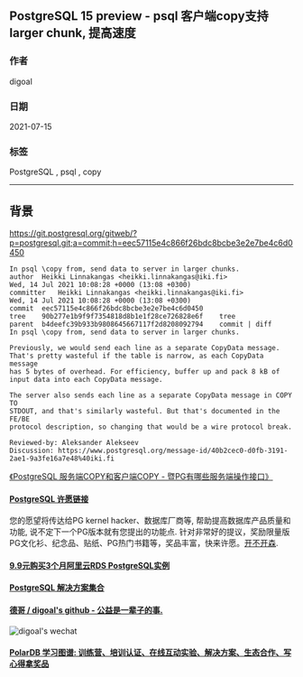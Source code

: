 ## PostgreSQL 15 preview - psql 客户端copy支持larger chunk, 提高速度  
          
### 作者          
digoal          
          
### 日期          
2021-07-15          
          
### 标签          
PostgreSQL , psql , copy    
          
----          
          
## 背景          
  
https://git.postgresql.org/gitweb/?p=postgresql.git;a=commit;h=eec57115e4c866f26bdc8bcbe3e2e7be4c6d0450  
  
```  
In psql \copy from, send data to server in larger chunks.  
author	Heikki Linnakangas <heikki.linnakangas@iki.fi>	  
Wed, 14 Jul 2021 10:08:28 +0000 (13:08 +0300)  
committer	Heikki Linnakangas <heikki.linnakangas@iki.fi>	  
Wed, 14 Jul 2021 10:08:28 +0000 (13:08 +0300)  
commit	eec57115e4c866f26bdc8bcbe3e2e7be4c6d0450  
tree	90b277e1b9f9f7354818d8b1e1f28ce726828e6f	tree  
parent	b4deefc39b933b9808645667117f2d8208092794	commit | diff  
In psql \copy from, send data to server in larger chunks.  
  
Previously, we would send each line as a separate CopyData message.  
That's pretty wasteful if the table is narrow, as each CopyData message  
has 5 bytes of overhead. For efficiency, buffer up and pack 8 kB of  
input data into each CopyData message.  
  
The server also sends each line as a separate CopyData message in COPY TO  
STDOUT, and that's similarly wasteful. But that's documented in the FE/BE  
protocol description, so changing that would be a wire protocol break.  
  
Reviewed-by: Aleksander Alekseev  
Discussion: https://www.postgresql.org/message-id/40b2cec0-d0fb-3191-2ae1-9a3fe16a7e48%40iki.fi  
```  
  
[《PostgreSQL 服务端COPY和客户端COPY - 暨PG有哪些服务端操作接口》](../201805/20180516_03.md)    
    
  
#### [PostgreSQL 许愿链接](https://github.com/digoal/blog/issues/76 "269ac3d1c492e938c0191101c7238216")
您的愿望将传达给PG kernel hacker、数据库厂商等, 帮助提高数据库产品质量和功能, 说不定下一个PG版本就有您提出的功能点. 针对非常好的提议，奖励限量版PG文化衫、纪念品、贴纸、PG热门书籍等，奖品丰富，快来许愿。[开不开森](https://github.com/digoal/blog/issues/76 "269ac3d1c492e938c0191101c7238216").  
  
  
#### [9.9元购买3个月阿里云RDS PostgreSQL实例](https://www.aliyun.com/database/postgresqlactivity "57258f76c37864c6e6d23383d05714ea")
  
  
#### [PostgreSQL 解决方案集合](https://yq.aliyun.com/topic/118 "40cff096e9ed7122c512b35d8561d9c8")
  
  
#### [德哥 / digoal's github - 公益是一辈子的事.](https://github.com/digoal/blog/blob/master/README.md "22709685feb7cab07d30f30387f0a9ae")
  
  
![digoal's wechat](../pic/digoal_weixin.jpg "f7ad92eeba24523fd47a6e1a0e691b59")
  
  
#### [PolarDB 学习图谱: 训练营、培训认证、在线互动实验、解决方案、生态合作、写心得拿奖品](https://www.aliyun.com/database/openpolardb/activity "8642f60e04ed0c814bf9cb9677976bd4")
  
